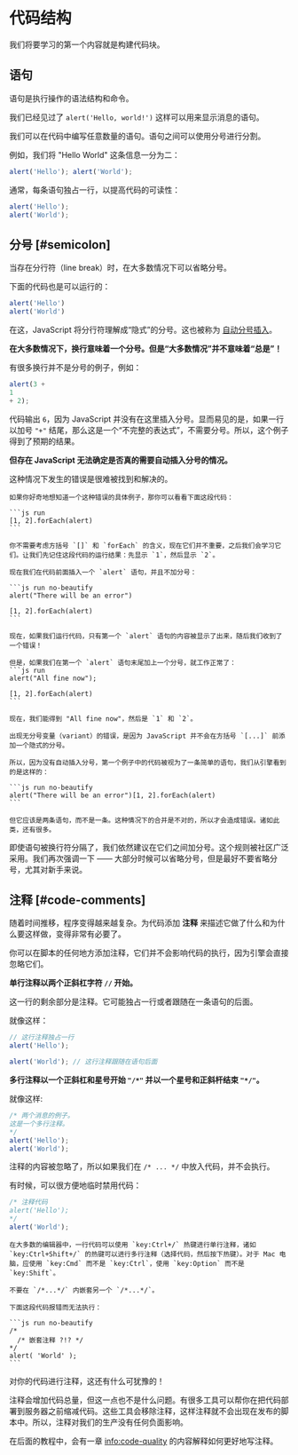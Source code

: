 # 代码结构

我们将要学习的第一个内容就是构建代码块。

## 语句

语句是执行操作的语法结构和命令。

我们已经见过了 `alert('Hello, world!')` 这样可以用来显示消息的语句。

我们可以在代码中编写任意数量的语句。语句之间可以使用分号进行分割。

例如，我们将 "Hello World" 这条信息一分为二：

```js run no-beautify
alert('Hello'); alert('World');
```

通常，每条语句独占一行，以提高代码的可读性：

```js run no-beautify
alert('Hello');
alert('World');
```

## 分号 [#semicolon]

当存在分行符（line break）时，在大多数情况下可以省略分号。

下面的代码也是可以运行的：

```js run no-beautify
alert('Hello')
alert('World')
```

在这，JavaScript 将分行符理解成“隐式”的分号。这也被称为 [自动分号插入](https://tc39.github.io/ecma262/#sec-automatic-semicolon-insertion)。

**在大多数情况下，换行意味着一个分号。但是“大多数情况”并不意味着“总是”！**

有很多换行并不是分号的例子，例如：

```js run no-beautify
alert(3 +
1
+ 2);
```

代码输出 `6`，因为 JavaScript 并没有在这里插入分号。显而易见的是，如果一行以加号 `"+"` 结尾，那么这是一个“不完整的表达式”，不需要分号。所以，这个例子得到了预期的结果。

**但存在 JavaScript 无法确定是否真的需要自动插入分号的情况。**

这种情况下发生的错误是很难被找到和解决的。

````smart header="一个错误的例子"
如果你好奇地想知道一个这种错误的具体例子，那你可以看看下面这段代码：

```js run
[1, 2].forEach(alert)
```

你不需要考虑方括号 `[]` 和 `forEach` 的含义，现在它们并不重要，之后我们会学习它们。让我们先记住这段代码的运行结果：先显示 `1`，然后显示 `2`。

现在我们在代码前面插入一个 `alert` 语句，并且不加分号：

```js run no-beautify
alert("There will be an error")

[1, 2].forEach(alert)
```

现在，如果我们运行代码，只有第一个 `alert` 语句的内容被显示了出来，随后我们收到了一个错误！

但是，如果我们在第一个 `alert` 语句末尾加上一个分号，就工作正常了：
```js run
alert("All fine now");

[1, 2].forEach(alert)
```

现在，我们能得到 "All fine now"，然后是 `1` 和 `2`。

出现无分号变量（variant）的错误，是因为 JavaScript 并不会在方括号 `[...]` 前添加一个隐式的分号。

所以，因为没有自动插入分号，第一个例子中的代码被视为了一条简单的语句，我们从引擎看到的是这样的：

```js run no-beautify
alert("There will be an error")[1, 2].forEach(alert)
```

但它应该是两条语句，而不是一条。这种情况下的合并是不对的，所以才会造成错误。诸如此类，还有很多。
````

即使语句被换行符分隔了，我们依然建议在它们之间加分号。这个规则被社区广泛采用。我们再次强调一下 —— 大部分时候可以省略分号，但是最好不要省略分号，尤其对新手来说。

## 注释 [#code-comments]

随着时间推移，程序变得越来越复杂。为代码添加 **注释** 来描述它做了什么和为什么要这样做，变得非常有必要了。

你可以在脚本的任何地方添加注释，它们并不会影响代码的执行，因为引擎会直接忽略它们。

**单行注释以两个正斜杠字符 `//` 开始。**

这一行的剩余部分是注释。它可能独占一行或者跟随在一条语句的后面。

就像这样：

```js run
// 这行注释独占一行
alert('Hello');

alert('World'); // 这行注释跟随在语句后面
```

**多行注释以一个正斜杠和星号开始 <code>"/&#42;"</code> 并以一个星号和正斜杆结束 <code>"&#42;/"</code>。**

就像这样:

```js run
/* 两个消息的例子。
这是一个多行注释。
*/
alert('Hello');
alert('World');
```

注释的内容被忽略了，所以如果我们在 <code>/&#42; ... &#42;/</code> 中放入代码，并不会执行。

有时候，可以很方便地临时禁用代码：

```js run
/* 注释代码
alert('Hello');
*/
alert('World');
```

```smart header="使用热键！"
在大多数的编辑器中，一行代码可以使用 `key:Ctrl+/` 热键进行单行注释，诸如 `key:Ctrl+Shift+/` 的热键可以进行多行注释（选择代码，然后按下热键）。对于 Mac 电脑，应使用 `key:Cmd` 而不是 `key:Ctrl`，使用 `key:Option` 而不是 `key:Shift`。
```

````warn header="不支持注释嵌套！"
不要在 `/*...*/` 内嵌套另一个 `/*...*/`。

下面这段代码报错而无法执行：

```js run no-beautify
/*
  /* 嵌套注释 ?!? */
*/
alert( 'World' );
```
````

对你的代码进行注释，这还有什么可犹豫的！

注释会增加代码总量，但这一点也不是什么问题。有很多工具可以帮你在把代码部署到服务器之前缩减代码。这些工具会移除注释，这样注释就不会出现在发布的脚本中。所以，注释对我们的生产没有任何负面影响。

在后面的教程中，会有一章 <info:code-quality> 的内容解释如何更好地写注释。
